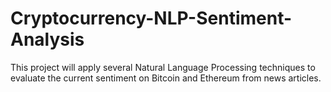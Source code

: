 # Cryptocurrency-NLP-Sentiment-Analysis
This project will apply several Natural Language Processing techniques to evaluate the current sentiment on Bitcoin and Ethereum from news articles.
